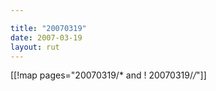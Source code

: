 ```yaml
---

title: "20070319"
date: 2007-03-19
layout: rut
---
```


[[!map pages="20070319/* and ! 20070319/*/*"]]
